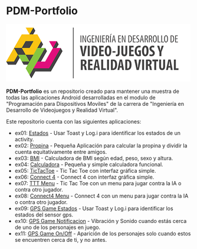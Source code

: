 # PDM-Portfolio

![logo](images/LOGO_IVJRV-Grey.png)

**PDM-Portfolio** es un repositorio creado para mantener una muestra de todas las aplicaciones Android desarrolladas en el modulo de "Programación para Dispositivos Moviles" de la carrera de "Ingeniería en Desarrollo de Videojuegos y Realidad Virtual".


Este repositorio cuenta con las siguientes aplicaciones:

* ex01: [Estados](ex01/README.md) - Usar Toast y Log.i para identificar los estados de un activity.
* ex02: [Propina](ex02/README.md) - Pequeña Aplicación para calcular la propina y dividir la cuenta equitativamente entre amigos.
* ex03: [BMI](ex03/README.md) - Calculadora de BMI según edad, peso, sexo y altura.
* ex04: [Calculadora](ex04/README.md) - Pequeña y simple calculadora funcional.
* ex05: [TicTacToe](ex05/README.md) - Tic Tac Toe con interfaz gráfica simple.
* ex06: [Connect 4](ex06/README.md) - Connect 4 con interfaz gráfica simple.
* ex07: [TTT Menu](ex07/README.md) - Tic Tac Toe con un menu para jugar contra la IA o contra otro jugador. 
* ex08: [Connect4 Menu](ex08/README.md) - Connect 4 con un menu para jugar contra la IA o contra otro jugador.
* ex09: [GPS Game Estados](ex09/README.md) - Usar Toast y Log.i para identificar los estados del sensor gps.
* ex10: [GPS Game Notificacion](ex10/README.md) - Vibración y Sonido cuando estás cerca de uno de los personajes en juego.
* ex11: [GPS Game On/Off](ex11/README.md) - Aparición de los personajes solo cuando estos se encuentren cerca de ti, y no antes.